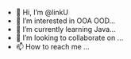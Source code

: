 - 👋 Hi, I’m @linkU
- 👀 I’m interested in OOA OOD...
- 🌱 I’m currently learning Java...
- 💞️ I’m looking to collaborate on ...
- 📫 How to reach me ...

<!---
linkU/linkU is a ✨ special ✨ repository because its `README.md` (this file) appears on your GitHub profile.
You can click the Preview link to take a look at your changes.
--->
